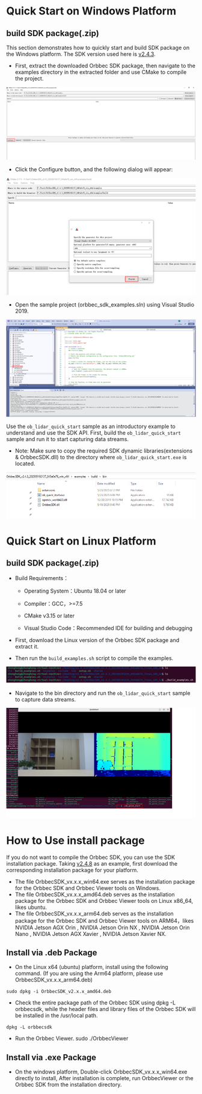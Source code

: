 
# Quick Start on Windows Platform
## build SDK package(.zip)
This section demonstrates how to quickly start and build SDK package on the Windows platform. The SDK version used here is [v2.4.3](https://github.com/orbbec/OrbbecSDK_v2/releases/tag/v2.4.3).

- First, extract the downloaded Orbbec SDK package, then navigate to the examples directory in the extracted folder and use CMake to compile the project.

![image.png](../Images/CMake_Compile_1.png)

- Click the Configure button, and the following dialog will appear:

![image.png](../Images/CMake_Compile_2.png)

- Open the sample project (orbbec_sdk_examples.sln) using Visual Studio 2019.

![image.png](../Images/CMake_Compile_4.png)

Use the `ob_lidar_quick_start` sample as an introductory example to understand and use the SDK API. First, build the `ob_lidar_quick_start` sample and run it to start capturing data streams.

- Note:
 Make sure to copy the required SDK dynamic libraries(extensions & OrbbecSDK.dll) to the directory where `ob_lidar_quick_start.exe` is located. 

![image.png](../Images/CMake_Compile_5.png)

# Quick Start on Linux Platform

## build SDK package(.zip)

*   Build Requirements：
    
    * Operating System：Ubuntu 18.04 or later
      
    * Compiler：GCC，>=7.5
      
    * CMake v3.15 or later
      
    * Visual Studio Code：Recommended IDE for building and debugging
      

- First, download the Linux version of the Orbbec SDK package and extract it.

- Then run the `build_examples.sh` script to compile the examples.
  

![image.png](../Images/Linux_Compile_2.png)

- Navigate to the bin directory and run the `ob_lidar_quick_start` sample to capture data streams.
  

![image.png](../Images/Linux_Quick_Start.png)


# How to Use install package
If you do not want to compile the Orbbec SDK, you can use the SDK installation package. Taking [v2.4.8](https://github.com/orbbec/OrbbecSDK_v2/releases/tag/v2.4.8) as an example, first download the corresponding installation package for your platform.


- The file OrbbecSDK_vx.x.x_win64.exe serves as the installation package for the Orbbec SDK and Orbbec Viewer tools on Windows.
- The file OrbbecSDK_vx.x.x_amd64.deb serves as the installation package for the Orbbec SDK and Orbbec Viewer tools on Linux x86_64, likes ubuntu.
- The file OrbbecSDK_vx.x.x_arm64.deb serves as the installation package for the Orbbec SDK and Orbbec Viewer tools on ARM64，likes NVIDIA Jetson AGX Orin , NVIDIA Jetson Orin NX , NVIDIA Jetson Orin Nano , NVIDIA Jetson AGX Xavier , NVIDIA Jetson Xavier NX.

## Install via .deb Package
- On the Linux x64 (ubuntu) platform, install using the following command. (If you are using the Arm64 platform, please use OrbbecSDK_vx.x.x_arm64.deb)
~~~
sudo dpkg -i OrbbecSDK_v2.x.x_amd64.deb
~~~
- Check the entire package path of the Orbbec SDK using dpkg -L orbbecsdk, while the header files and library files of the Orbbec SDK will be installed in the /usr/local path.
~~~
dpkg -L orbbecsdk
~~~
- Run the Orbbec Viewer.
sudo ./OrbbecViewer 

## Install via .exe Package
- On the windows platform, Double-click OrbbecSDK_vx.x.x_win64.exe directly to install, After installation is complete, run OrbbecViewer or the Orbbec SDK from the installation directory.

